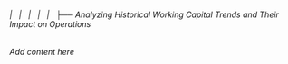###### |   |   |   |   |   ├── Analyzing Historical Working Capital Trends and Their Impact on Operations

*Add content here*